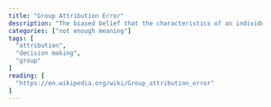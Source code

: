 ```yaml
---
title: "Group Attribution Error"
description: "The biased belief that the characteristics of an individual group member are reflective of the group as a whole or the tendency to assume that group decision outcomes reflect the preferences of group members, even when information is available that clearly suggests otherwise."
categories: ["not enough meaning"]
tags: [
  "attribution",
  "decision making",
  "group"
]
reading: [
  "https://en.wikipedia.org/wiki/Group_attribution_error"
]
---
```


